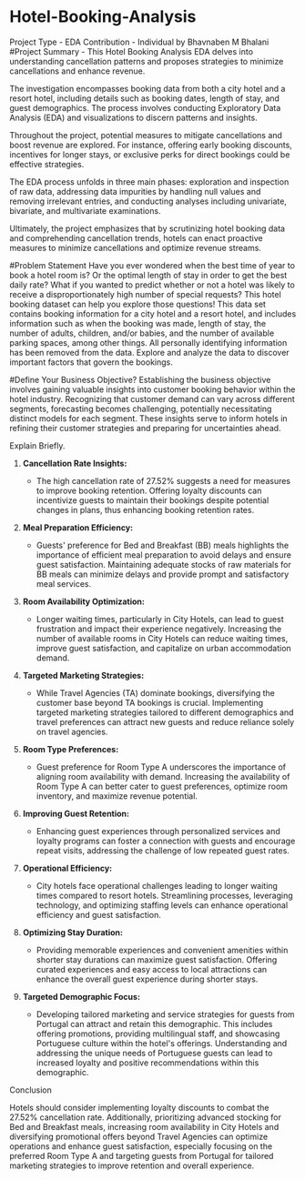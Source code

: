# Hotel-Booking-Analysis
Project Type - EDA
Contribution - Individual
by Bhavnaben M Bhalani
#Project Summary -
This Hotel Booking Analysis EDA delves into understanding cancellation patterns and proposes strategies to minimize cancellations and enhance revenue.

The investigation encompasses booking data from both a city hotel and a resort hotel, including details such as booking dates, length of stay, and guest demographics. The process involves conducting Exploratory Data Analysis (EDA) and visualizations to discern patterns and insights.

Throughout the project, potential measures to mitigate cancellations and boost revenue are explored. For instance, offering early booking discounts, incentives for longer stays, or exclusive perks for direct bookings could be effective strategies.

The EDA process unfolds in three main phases: exploration and inspection of raw data, addressing data impurities by handling null values and removing irrelevant entries, and conducting analyses including univariate, bivariate, and multivariate examinations.

Ultimately, the project emphasizes that by scrutinizing hotel booking data and comprehending cancellation trends, hotels can enact proactive measures to minimize cancellations and optimize revenue streams.

#Problem Statement
Have you ever wondered when the best time of year to book a hotel room is? Or the optimal length of stay in order to get the best daily rate? What if you wanted to predict whether or not a hotel was likely to receive a disproportionately high number of special requests? This hotel booking dataset can help you explore those questions! This data set contains booking information for a city hotel and a resort hotel, and includes information such as when the booking was made, length of stay, the number of adults, children, and/or babies, and the number of available parking spaces, among other things. All personally identifying information has been removed from the data. Explore and analyze the data to discover important factors that govern the bookings.

#Define Your Business Objective?
Establishing the business objective involves gaining valuable insights into customer booking behavior within the hotel industry. Recognizing that customer demand can vary across different segments, forecasting becomes challenging, potentially necessitating distinct models for each segment. These insights serve to inform hotels in refining their customer strategies and preparing for uncertainties ahead.

Explain Briefly.
1. **Cancellation Rate Insights:**
   - The high cancellation rate of 27.52% suggests a need for measures to improve booking retention. Offering loyalty discounts can incentivize guests to maintain their bookings despite potential changes in plans, thus enhancing booking retention rates.

2. **Meal Preparation Efficiency:**
   - Guests' preference for Bed and Breakfast (BB) meals highlights the importance of efficient meal preparation to avoid delays and ensure guest satisfaction. Maintaining adequate stocks of raw materials for BB meals can minimize delays and provide prompt and satisfactory meal services.

3. **Room Availability Optimization:**
   - Longer waiting times, particularly in City Hotels, can lead to guest frustration and impact their experience negatively. Increasing the number of available rooms in City Hotels can reduce waiting times, improve guest satisfaction, and capitalize on urban accommodation demand.

4. **Targeted Marketing Strategies:**
   -  While Travel Agencies (TA) dominate bookings, diversifying the customer base beyond TA bookings is crucial. Implementing targeted marketing strategies tailored to different demographics and travel preferences can attract new guests and reduce reliance solely on travel agencies.

5. **Room Type Preferences:**
   - Guest preference for Room Type A underscores the importance of aligning room availability with demand. Increasing the availability of Room Type A can better cater to guest preferences, optimize room inventory, and maximize revenue potential.

6. **Improving Guest Retention:**
   -  Enhancing guest experiences through personalized services and loyalty programs can foster a connection with guests and encourage repeat visits, addressing the challenge of low repeated guest rates.

7. **Operational Efficiency:**
   -  City hotels face operational challenges leading to longer waiting times compared to resort hotels. Streamlining processes, leveraging technology, and optimizing staffing levels can enhance operational efficiency and guest satisfaction.
8. **Optimizing Stay Duration:**
   - Providing memorable experiences and convenient amenities within shorter stay durations can maximize guest satisfaction. Offering curated experiences and easy access to local attractions can enhance the overall guest experience during shorter stays.

9. **Targeted Demographic Focus:**
    - Developing tailored marketing and service strategies for guests from Portugal can attract and retain this demographic. This includes offering promotions, providing multilingual staff, and showcasing Portuguese culture within the hotel's offerings. Understanding and addressing the unique needs of Portuguese guests can lead to increased loyalty and positive recommendations within this demographic.
  
Conclusion

Hotels should consider implementing loyalty discounts to combat the 27.52% cancellation rate. Additionally, prioritizing advanced stocking for Bed and Breakfast meals, increasing room availability in City Hotels and diversifying promotional offers beyond Travel Agencies can optimize operations and enhance guest satisfaction, especially focusing on the preferred Room Type A and targeting guests from Portugal for tailored marketing strategies to improve retention and overall experience.
